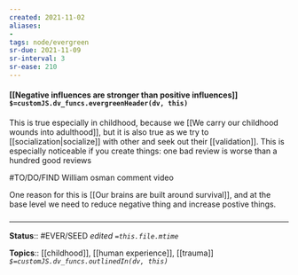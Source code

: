 ```yaml
---
created: 2021-11-02 
aliases:
- 
tags: node/evergreen
sr-due: 2021-11-09
sr-interval: 3
sr-ease: 210
---
```

#### [[Negative influences are stronger than positive influences]] `$=customJS.dv_funcs.evergreenHeader(dv, this)`

This is true especially in childhood, because we [[We carry our childhood wounds into adulthood]], but it is also true as we try to [[socialization|socialize]] with other and seek out their [[validation]]. This is especially noticeable if you create things: one bad review is worse than a hundred good reviews

#TO/DO/FIND William osman comment video

One reason for this is [[Our brains are built around survival]], and at the base level we need to reduce negative thing and increase postive things. 

### <hr class="footnote"/>

**Status**:: #EVER/SEED 
*edited `=this.file.mtime`*

**Topics**:: [[childhood]], [[human experience]], [[trauma]]
*`$=customJS.dv_funcs.outlinedIn(dv, this)`*
